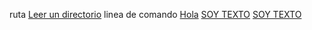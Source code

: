 ruta [Leer un directorio](https://nodejs.org/api/fs.html#fs_fs_readdir_path_options_callback)
linea de comando [Hola](https://github.com/octokit/rest.js/issu)
[SOY TEXTO](SOY-URL-NO-VALIDO)
[SOY TEXTO](SOY-URL-NO-VALIDO)




